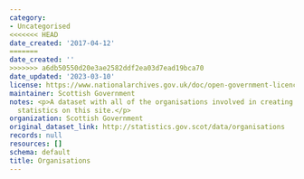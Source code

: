 ```yaml
---
category:
- Uncategorised
<<<<<<< HEAD
date_created: '2017-04-12'
=======
date_created: ''
>>>>>>> a6db50550d20e3ae2582ddf2ea03d7ead19bca70
date_updated: '2023-03-10'
license: https://www.nationalarchives.gov.uk/doc/open-government-licence/version/3/
maintainer: Scottish Government
notes: <p>A dataset with all of the organisations involved in creating and publishing
  statistics on this site.</p>
organization: Scottish Government
original_dataset_link: http://statistics.gov.scot/data/organisations
records: null
resources: []
schema: default
title: Organisations
---
```


